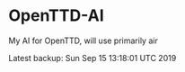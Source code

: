 # OpenTTD-AI
My AI for OpenTTD, will use primarily air

Latest backup: Sun Sep 15 13:18:01 UTC 2019
